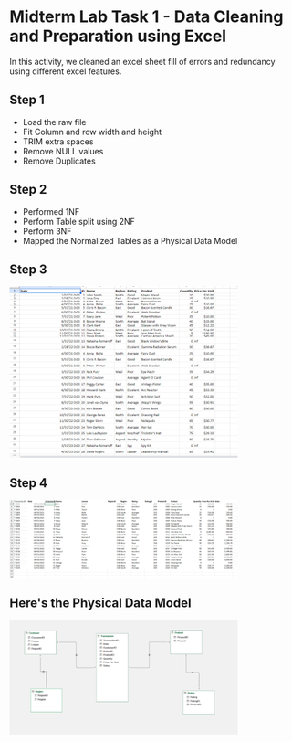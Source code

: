 
# Midterm Lab Task 1 - Data Cleaning and Preparation using Excel
In this activity, we cleaned an excel sheet fill of errors and redundancy using different excel features.
## Step 1
- Load the raw file
- Fit Column and row width and height
- TRIM extra spaces
- Remove NULL values
- Remove Duplicates
## Step 2
- Performed 1NF
- Perform Table split using 2NF
- Perform 3NF
- Mapped the Normalized Tables as a Physical Data Model
## Step 3
<img src="images/DataRAW.png" alt="Alt Text" Width="400" heigth="300">

## Step 4
<img src="images/DataNOR.png" alt="Alt Text" Width="400" heigth="300">

## Here's the Physical Data Model
<img src="images/ERD.....png" alt="Alt Text" Width="400" heigth="300">
